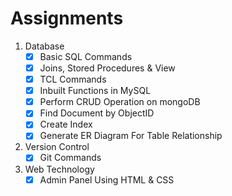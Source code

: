 # Assignments

1. Database
    - [x] Basic SQL Commands
    - [x] Joins, Stored Procedures & View
    - [x] TCL Commands
    - [x] Inbuilt Functions in MySQL
    - [x] Perform CRUD Operation on mongoDB
    - [x] Find Document by ObjectID
    - [x] Create Index
    - [x] Generate ER Diagram For Table Relationship

2. Version Control
    - [x] Git Commands

3. Web Technology
    - [x] Admin Panel Using HTML & CSS